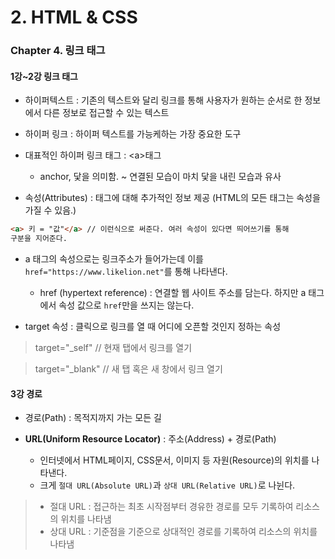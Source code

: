 # 2. HTML & CSS

### Chapter 4. 링크 태그

#### 1강~2강 링크 태그

- 하이퍼텍스트 : 기존의 텍스트와 달리 링크를 통해 사용자가 원하는 순서로 한 정보에서 다른 정보로 접근할 수 있는 텍스트

- 하이퍼 링크 : 하이퍼 텍스트를 가능케하는 가장 중요한 도구

- 대표적인 하이퍼 링크 태그 : \<a>태그

  - anchor, 닻을 의미함. ~ 연결된 모습이 마치 닻을 내린 모습과 유사

- 속성(Attributes) : 태그에 대해 추가적인 정보 제공 (HTML의 모든 태그는 속성을 가질 수 있음.)

```html
<a> 키 = "값"</a> // 이런식으로 써준다. 여러 속성이 있다면 띄어쓰기를 통해
구분을 지어준다.
```

- a 태그의 속성으로는 링크주소가 들어가는데 이를 `href="https://www.likelion.net"`를 통해 나타낸다.

  - href (hypertext reference) : 연결할 웹 사이트 주소를 담는다.
    하지만 a 태그에서 속성 값으로 `href`만을 쓰지는 않는다.

- target 속성 : 클릭으로 링크를 열 때 어디에 오픈할 것인지 정하는 속성

> target="\_self" // 현재 탭에서 링크를 열기

> target="\_blank" // 새 탭 혹은 새 창에서 링크 열기

#### 3강 경로

- 경로(Path) : 목적지까지 가는 모든 길

- **URL(Uniform Resource Locator)** : 주소(Address) + 경로(Path)

  - 인터넷에서 HTML페이지, CSS문서, 이미지 등 자원(Resource)의 위치를 나타낸다.
  - 크게 `절대 URL(Absolute URL)`과 `상대 URL(Relative URL)`로 나뉜다.

> - 절대 URL : 접근하는 최초 시작점부터 경유한 경로를 모두 기록하여 리소스의 위치를 나타냄
> - 상대 URL : 기준점을 기준으로 상대적인 경로를 기록하여 리소스의 위치를 나타냄
